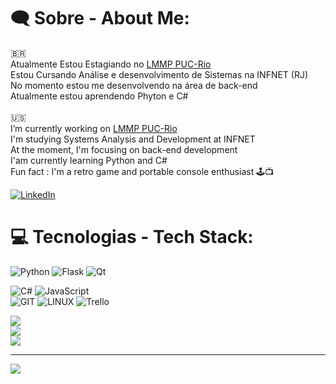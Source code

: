 # 🗨️ Sobre -  About Me:

:brazil:<br>
Atualmente Estou Estagiando no [LMMP PUC-Rio](http://tmp-lmmp.mec.puc-rio.br/)<br>Estou Cursando Análise e desenvolvimento de Sistemas na INFNET  (RJ)<br>No momento estou me desenvolvendo na área de back-end<br>Atualmente estou aprendendo Phyton e C#<br><br> :us:<br> I’m currently working on [LMMP PUC-Rio](http://tmp-lmmp.mec.puc-rio.br/)<br>I'm studying Systems Analysis and Development at INFNET<br>At the moment, I'm focusing on back-end development<br>I'am currently learning Python and C#<br>Fun fact : I'm a retro game and portable console enthusiast 🕹️📺

[![LinkedIn](https://img.shields.io/badge/LinkedIn-%230077B5.svg?logo=linkedin&logoColor=white)](https://linkedin.com/in/https://www.linkedin.com/in/renanhorta/) 

# 💻 Tecnologias -  Tech Stack:
![Python](https://img.shields.io/badge/python-3670A0?style=flat&logo=python&logoColor=ffdd54) ![Flask](https://img.shields.io/badge/flask-%23000.svg?style=flat&logo=flask&logoColor=white) ![Qt](https://img.shields.io/badge/Qt-%23217346.svg?style=flat&logo=Qt&logoColor=white) <br>

![C#](https://img.shields.io/badge/c%23-%23239120.svg?style=flat&logo=c-sharp&logoColor=white) ![JavaScript](https://img.shields.io/badge/javascript-%23323330.svg?style=flat&logo=javascript&logoColor=%23F7DF1E)<br>
![GIT](https://img.shields.io/badge/Git-fc6d26?style=flat&logo=git&logoColor=white) ![LINUX](https://img.shields.io/badge/Linux-FCC624?style=flat&logo=linux&logoColor=black) ![Trello](https://img.shields.io/badge/Trello-%23026AA7.svg?style=flat&logo=Trello&logoColor=white)  


![](https://github-readme-stats.vercel.app/api?username=renanhorta&theme=tokyonight&hide_border=false&include_all_commits=true&count_private=true)<br/>
![](https://github-readme-streak-stats.herokuapp.com/?user=renanhorta&theme=tokyonight&hide_border=false)<br/>
![](https://github-readme-stats.vercel.app/api/top-langs/?username=renanhorta&theme=tokyonight&hide_border=false&include_all_commits=true&count_private=true&layout=compact)

---
[![](https://visitcount.itsvg.in/api?id=renanhorta&icon=5&color=3)](https://visitcount.itsvg.in)

<!-- Proudly created with GPRM ( https://gprm.itsvg.in ) -->

